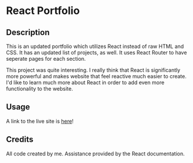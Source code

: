 # React Portfolio

## Description
This is an updated portfolio which utilizes React instead of raw HTML and CSS. It has an updated list of projects, as well. It uses React Router to have seperate pages for each section.

This project was quite interesting. I really think that React is significantly more powerful and makes website that feel reactive much easier to create. I'd like to learn much more about React in order to add even more functionality to the website.

## Usage
A link to the live site is [here]()!

## Credits
All code created by me. Assistance provided by the React documentation.